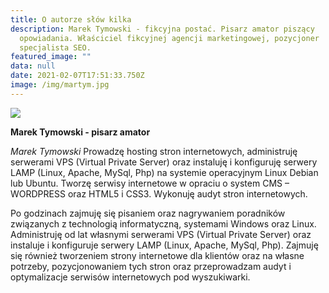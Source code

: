 ```yaml
---
title: O autorze słów kilka
description: Marek Tymowski - fikcyjna postać. Pisarz amator piszący
  opowiadania. Właściciel fikcyjnej agencji marketingowej, pozycjoner
  specjalista SEO.
featured_image: ""
data: null
date: 2021-02-07T17:51:33.750Z
image: /img/martym.jpg
---
```

![](/img/martym.jpg)

**Marek Tymowski - pisarz amator**

*Marek Tymowski* Prowadzę hosting stron internetowych, administruję serwerami VPS (Virtual Private Server) oraz instaluję i konfiguruję serwery LAMP (Linux, Apache, MySql, Php) na systemie operacyjnym Linux Debian lub Ubuntu.
Tworzę serwisy internetowe w opraciu o system CMS – WORDPRESS oraz HTML5 i CSS3. Wykonuję audyt stron internetowych.

Po godzinach zajmuję się pisaniem oraz nagrywaniem poradników związanych z technologią informatyczną, systemami Windows oraz Linux. Administruję od lat własnymi serwerami VPS (Virtual Private Server) oraz instaluje i konfiguruje serwery LAMP (Linux, Apache, MySql, Php). Zajmuję się również tworzeniem strony internetowe dla klientów oraz na własne potrzeby, pozycjonowaniem tych stron oraz przeprowadzam audyt i optymalizacje serwisów internetowych pod wyszukiwarki.